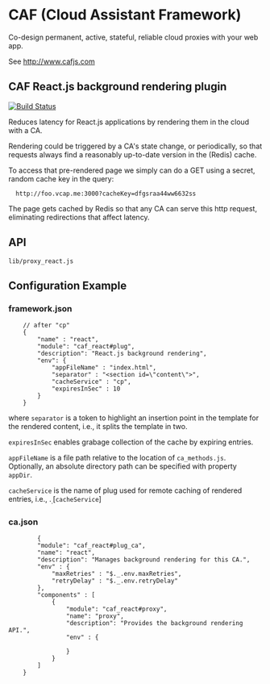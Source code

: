 # CAF (Cloud Assistant Framework)

Co-design permanent, active, stateful, reliable cloud proxies with your web app.

See http://www.cafjs.com 

## CAF React.js background rendering plugin

[![Build Status](http://ci.cafjs.com/github.com/cafjs/caf_react/status.svg?branch=master)](http://ci.cafjs.com/github.com/cafjs/caf_react)

Reduces latency for React.js applications by rendering them in the cloud with a CA. 

Rendering could be triggered by a CA's state change, or periodically, so that requests always find a reasonably up-to-date version in the (Redis) cache.

To access that pre-rendered page we simply can do a GET using a secret, random cache key in the query:

      http://foo.vcap.me:3000?cacheKey=dfgsraa44ww6632ss

The page gets cached by Redis so that any CA can serve this http request, eliminating redirections that affect latency.


## API

    lib/proxy_react.js
 
## Configuration Example

### framework.json

        // after "cp"
        {
            "name" : "react",
            "module": "caf_react#plug",
            "description": "React.js background rendering",
            "env": {
                "appFileName" : "index.html",
                "separator" : "<section id=\"content\">",
                "cacheService" : "cp",
                "expiresInSec" : 10
            }
        }

where `separator` is a token to highlight an insertion point in the template for the rendered content, i.e., it splits the template in two.

`expiresInSec` enables grabage collection of the cache by expiring entries.

`appFileName` is a file path relative to the location of `ca_methods.js`. Optionally, an absolute directory path can be specified with property `appDir`.

`cacheService` is the name of plug used for remote caching of rendered entries, i.e., $._.$[`cacheService`]


### ca.json

            {
            "module": "caf_react#plug_ca",
            "name": "react",
            "description": "Manages background rendering for this CA.",
            "env" : {
                "maxRetries" : "$._.env.maxRetries",
                "retryDelay" : "$._.env.retryDelay"
            },
            "components" : [
                {
                    "module": "caf_react#proxy",
                    "name": "proxy",
                    "description": "Provides the background rendering API.",
                    "env" : {

                    }
                }
            ]
        }
